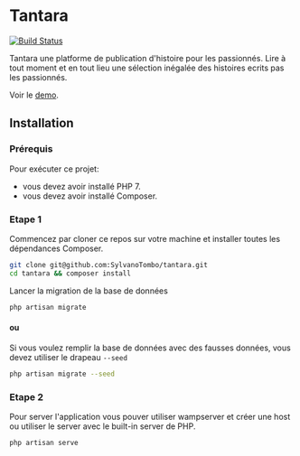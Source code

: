 # Tantara

[![Build Status](https://travis-ci.org/SylvanoTombo/tantara.svg?branch=master)](https://travis-ci.org/SylvanoTombo/tantara)

Tantara une platforme de publication d'histoire pour les passionnés. 
Lire à tout moment et en tout lieu une sélection inégalée des histoires ecrits pas les passionnés.

Voir le [demo](https://tantara.herokuapp.com/).

## Installation

### Prérequis
Pour exécuter ce projet: 
*  vous devez avoir installé PHP 7.
* vous devez avoir installé Composer.

### Etape 1

Commencez par cloner ce repos sur votre machine et installer toutes les dépendances Composer.


```bash
git clone git@github.com:SylvanoTombo/tantara.git
cd tantara && composer install
```
Lancer la migration de la base de données
```bash
php artisan migrate
```
#### ou 
Si vous voulez remplir la base de données avec des fausses données, vous devez utiliser le drapeau `--seed`

```bash
php artisan migrate --seed
```
### Etape 2
Pour server l'application vous pouver utiliser wampserver et créer une host ou utiliser le server avec le built-in server de PHP.

```bash
php artisan serve
```

